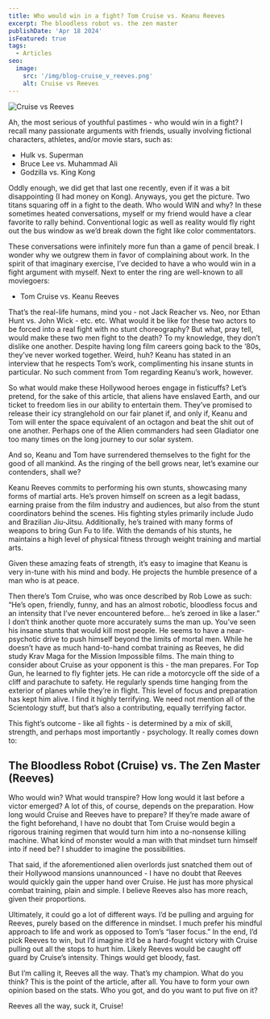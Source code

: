 ```yaml
---
title: Who would win in a fight? Tom Cruise vs. Keanu Reeves
excerpt: The bloodless robot vs. the zen master
publishDate: 'Apr 18 2024'
isFeatured: true
tags:
  - Articles
seo:
  image:
    src: '/img/blog-cruise_v_reeves.png'
    alt: Cruise vs Reeves
---
```


![Cruise vs Reeves](/img/blog-cruise_v_reeves.png)

Ah, the most serious of youthful pastimes - who would win in a fight? I recall many passionate arguments with friends, usually involving fictional characters, athletes, and/or movie stars, such as:

- Hulk vs. Superman
- Bruce Lee vs. Muhammad Ali
- Godzilla vs. King Kong

Oddly enough, we did get that last one recently, even if it was a bit disappointing (I had money on Kong). Anyways, you get the picture. Two titans squaring off in a fight to the death. Who would WIN and why? In these sometimes heated conversations, myself or my friend would have a clear favorite to rally behind. Conventional logic as well as reality would fly right out the bus window as we’d break down the fight like color commentators. 

These conversations were infinitely more fun than a game of pencil break. I wonder why we outgrew them in favor of complaining about work. In the spirit of that imaginary exercise, I’ve decided to have a who would win in a fight argument with myself. Next to enter the ring are well-known to all moviegoers:

- Tom Cruise vs. Keanu Reeves

That’s the real-life humans, mind you - not Jack Reacher vs. Neo, nor Ethan Hunt vs. John Wick - etc. etc. What would it be like for these two actors to be forced into a real fight with no stunt choreography? But what, pray tell, would make these two men fight to the death? To my knowledge, they don’t dislike one another. Despite having long film careers going back to the ‘80s, they’ve never worked together. Weird, huh? Keanu has stated in an interview that he respects Tom’s work, complimenting his insane stunts in particular. No such comment from Tom regarding Keanu’s work, however.

So what would make these Hollywood heroes engage in fisticuffs? Let’s pretend, for the sake of this article, that aliens have enslaved Earth, and our ticket to freedom lies in our ability to entertain them. They’ve promised to release their icy stranglehold on our fair planet if, and only if, Keanu and Tom will enter the space equivalent of an octagon and beat the shit out of one another. Perhaps one of the Alien commanders had seen Gladiator one too many times on the long journey to our solar system.

And so, Keanu and Tom have surrendered themselves to the fight for the good of all mankind. As the ringing of the bell grows near, let’s examine our contenders, shall we?

Keanu Reeves commits to performing his own stunts, showcasing many forms of martial arts. He’s proven himself on screen as a legit badass, earning praise from the film industry and audiences, but also from the stunt coordinators behind the scenes. His fighting styles primarily include Judo and Brazilian Jiu-Jitsu. Additionally, he’s trained with many forms of weapons to bring Gun Fu to life. With the demands of his stunts, he maintains a high level of physical fitness through weight training and martial arts.

Given these amazing feats of strength, it’s easy to imagine that Keanu is very in-tune with his mind and body. He projects the humble presence of a man who is at peace.

Then there’s Tom Cruise, who was once described by Rob Lowe as such: “He’s open, friendly, funny, and has an almost robotic, bloodless focus and an intensity that I’ve never encountered before... he’s zeroed in like a laser.” I don’t think another quote more accurately sums the man up. You’ve seen his insane stunts that would kill most people. He seems to have a near-psychotic drive to push himself beyond the limits of mortal men. While he doesn’t have as much hand-to-hand combat training as Reeves, he did study Krav Maga for the Mission Impossible films. The main thing to consider about Cruise as your opponent is this - the man prepares. For Top Gun, he learned to fly fighter jets. He can ride a motorcycle off the side of a cliff and parachute to safety. He regularly spends time hanging from the exterior of planes while they’re in flight. This level of focus and preparation has kept him alive. I find it highly terrifying. We need not mention all of the Scientology stuff, but that’s also a contributing, equally terrifying factor.

This fight’s outcome - like all fights - is determined by a mix of skill, strength, and perhaps most importantly - psychology. It really comes down to:

## The Bloodless Robot (Cruise) vs. The Zen Master (Reeves)

Who would win? What would transpire? How long would it last before a victor emerged? A lot of this, of course, depends on the preparation. How long would Cruise and Reeves have to prepare? If they’re made aware of the fight beforehand, I have no doubt that Tom Cruise would begin a rigorous training regimen that would turn him into a no-nonsense killing machine. What kind of monster would a man with that mindset turn himself into if need be? I shudder to imagine the possibilities.

That said, if the aforementioned alien overlords just snatched them out of their Hollywood mansions unannounced - I have no doubt that Reeves would quickly gain the upper hand over Cruise. He just has more physical combat training, plain and simple. I believe Reeves also has more reach, given their proportions.

Ultimately, it could go a lot of different ways. I’d be pulling and arguing for Reeves, purely based on the difference in mindset. I much prefer his mindful approach to life and work as opposed to Tom’s “laser focus.” In the end, I’d pick Reeves to win, but I’d imagine it’d be a hard-fought victory with Cruise pulling out all the stops to hurt him. Likely Reeves would be caught off guard by Cruise’s intensity. Things would get bloody, fast.

But I’m calling it, Reeves all the way. That’s my champion. What do you think? This is the point of the article, after all. You have to form your own opinion based on the stats. Who you got, and do you want to put five on it?

Reeves all the way, suck it, Cruise!